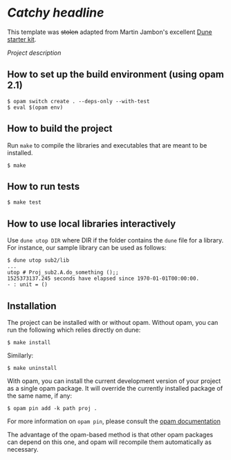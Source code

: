 _Catchy headline_
==

This template was ~~stolen~~ adapted from Martin Jambon's excellent [Dune starter kit](https://github.com/mjambon/dune-starter).

_Project description_

How to set up the build environment (using opam 2.1)
--

```
$ opam switch create . --deps-only --with-test
$ eval $(opam env)
```

How to build the project
--

Run `make` to compile the libraries and executables that are
meant to be installed.
```
$ make
```

How to run tests
--

```
$ make test
```

How to use local libraries interactively
--

Use `dune utop DIR` where DIR if the folder contains the `dune`
file for a library. For instance, our sample library can be
used as follows:

```
$ dune utop sub2/lib
...
utop # Proj_sub2.A.do_something ();;
1525373137.245 seconds have elapsed since 1970-01-01T00:00:00.
- : unit = ()
```

Installation
--

The project can be installed with or without opam.
Without opam, you can run the following which relies directly on
dune:
```
$ make install
```
Similarly:
```
$ make uninstall
```

With opam, you can install the current development version of your
project as a single opam package. It will override the currently
installed package of the same name, if any:
```
$ opam pin add -k path proj .
```
For more information on `opam pin`, please consult the
[opam documentation](https://opam.ocaml.org/doc/Usage.html)

The advantage of the opam-based method is that other opam packages can
depend on this one, and opam will recompile them automatically as
necessary.
